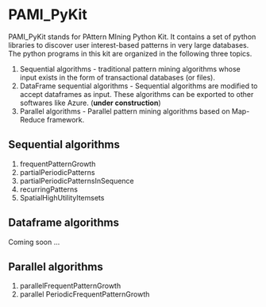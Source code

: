 # PAMI_PyKit

PAMI_PyKit stands for PAttern MIning  Python Kit. It contains a set of python libraries to discover user interest-based patterns in very large databases. The python programs in this kit are organized in the following three topics.

1.  Sequential algorithms - traditional pattern mining algorithms whose input exists in the form of transactional databases (or files).
2. DataFrame sequential algorithms - Sequential algorithms are modified to accept dataframes as input. These algorithms can be exported to other softwares like Azure. (**under construction**)
3. Parallel algorithms - Parallel pattern mining algorithms based on Map-Reduce framework.



## Sequential algorithms
1. frequentPatternGrowth
2. partialPeriodicPatterns
3. partialPeriodicPatternsInSequence
4. recurringPatterns
5. SpatialHighUtilityItemsets
## Dataframe algorithms
 Coming soon ...
## Parallel algorithms
1. parallelFrequentPatternGrowth
2. parallel PeriodicFrequentPatternGrowth


